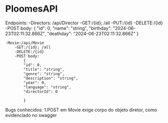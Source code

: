 # PloomesAPI
Endpoints:
    -Directors: /api/Director
        -GET:/{id}; /all
        -PUT:/{id}
        -DELETE:/{id}
        -POST body:
            {
            "id": 0,
            "name": "string",
            "birthday": "2024-06-23T02:11:32.866Z",
            "deathday": "2024-06-23T02:11:32.866Z"
            }
        
    -Movie:/api/Movie
        -GET:/{id}; /all
        -DELETE:/{id}
        -POST body:
            {
            "id": 0,
            "title": "string",
            "genre": "string",
            "description": "string",
            "year": 0,
            "language": "string",
            "directorId": 0
            
            }
Bugs conhecidos: 
1.POST em Movie exige corpo do objeto diretor, como evidenciado no swagger